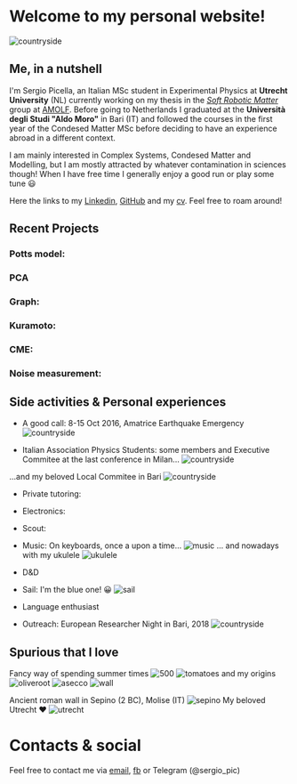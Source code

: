 # Welcome to my personal website!

![countryside](https://raw.githubusercontent.com/spicella/SergioPicella/master/imgs/countryside.jpg)

## Me, in a nutshell

I'm Sergio Picella, an Italian MSc student in Experimental Physics at **Utrecht University** (NL) currently working on my thesis in the *[Soft Robotic Matter](http://www.overvelde.com/)* group at [AMOLF](https://amolf.nl/). Before going to Netherlands I graduated at the **Università degli Studi "Aldo Moro"** in Bari (IT) and followed the courses in the first year of the Condesed Matter MSc before deciding to have an experience abroad in a different context.

I am mainly interested in Complex Systems, Condesed Matter and Modelling, but I am mostly attracted by whatever contamination in sciences though!
When I have free time I generally enjoy a good run or play some tune :smiley:

Here the links to my [Linkedin](https://www.linkedin.com/in/sergio-picella-26793a17a/), [GitHub](https://github.com/spicella) and my [cv](https://github.com/spicella/SergioPicella/blob/master/CV.pdf). Feel free to roam around!

## Recent Projects
  ### Potts model: 
  ### PCA
  ### Graph:
  ### Kuramoto:
  ### CME:
  ### Noise measurement:
  
## Side activities & Personal experiences
  - A good call: 8-15 Oct 2016, Amatrice Earthquake Emergency 
    ![countryside](https://raw.githubusercontent.com/spicella/SergioPicella/master/imgs/countryside.jpg)

  
  - Italian Association Physics Students: some members and Executive Commitee at the last conference in Milan... 
    ![countryside](https://raw.githubusercontent.com/spicella/SergioPicella/master/imgs/countryside.jpg)

  ...and my beloved Local Commitee in Bari 
    ![countryside](https://raw.githubusercontent.com/spicella/SergioPicella/master/imgs/countryside.jpg)


  - Private tutoring:
  - Electronics:
  - Scout:
  - Music: On keyboards, once a upon a time... 
    ![music](https://raw.githubusercontent.com/spicella/SergioPicella/master/imgs/music.jpg)
... and nowadays with my ukulele 
    ![ukulele](https://raw.githubusercontent.com/spicella/SergioPicella/master/imgs/ukulele.jpg)

  - D&D
  - Sail: I'm the blue one! :grinning:
    ![sail](https://raw.githubusercontent.com/spicella/SergioPicella/master/imgs/sail.jpg)

  - Language enthusiast
  - Outreach: European Researcher Night in Bari, 2018 
    ![countryside](https://raw.githubusercontent.com/spicella/SergioPicella/master/imgs/countryside.jpg)

  
## Spurious that I love
  Fancy way of spending summer times 
  ![500](https://raw.githubusercontent.com/spicella/SergioPicella/master/imgs/500.jpg)
  ![tomatoes](https://raw.githubusercontent.com/spicella/SergioPicella/master/imgs/tomatoes.jpg)
  and my origins
  ![oliveroot](https://raw.githubusercontent.com/spicella/SergioPicella/master/imgs/countryside.jpg)
  ![asecco](https://raw.githubusercontent.com/spicella/SergioPicella/master/imgs/countryside.jpg)
  ![wall](https://raw.githubusercontent.com/spicella/SergioPicella/master/imgs/countryside.jpg)

  Ancient roman wall in Sepino (2 BC), Molise (IT)
  ![sepino](https://raw.githubusercontent.com/spicella/SergioPicella/master/imgs/countryside.jpg)
  My beloved Utrecht :heart:
  ![utrecht](https://raw.githubusercontent.com/spicella/SergioPicella/master/imgs/countryside.jpg)
  
# Contacts & social

Feel free to contact me via [email](mailto:sergiopicella@gmail.com?subject=CiaoSergio!%20[GitHub]), [fb](https://www.facebook.com/sergio.picella) or Telegram (@sergio_pic)
